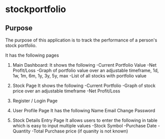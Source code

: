 # stockportfolio

Purpose
-------
The purpose of this application is to track the performance of a person's stock portfolio.



It has the following pages


1. Main Dashboard:
It shows the following
-Current Portfolio Value
-Net Profit/Loss
-Graph of portfolio value over an adjustable timeframe, 1d, 1w, 1m, 6m, 1y, 3y, 5y, max
-List of all stocks with portfolio value

2. Stock Page
It shows the following
-Current Portfolio
-Graph of stock price over an adjustable timeframe
-Net Profit/Loss

3. Register / Login Page


4. User Profile Page
It has the following
Name
Email
Change Password


5. Stock Details Entry Page
It allows users to enter the following in table which is easy to input multiple values
-Stock Symbol
-Purchase Date
-Quantity 
-Total Purchase price (if quanity is not known)







